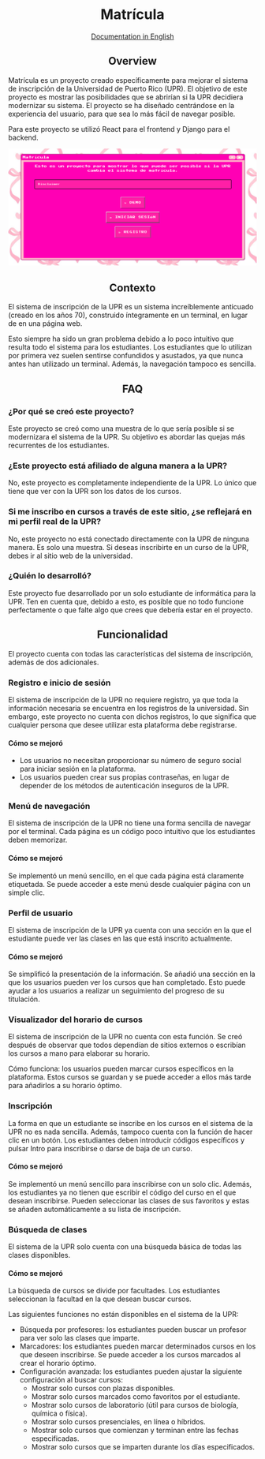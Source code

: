 <div align="center">
<h1>Matrícula</h1> 
</div>

<div align="center">
   
[Documentation in English](https://github.com/nekotletta/matricula)

</div>

<div align="center">
<h2>Overview</h1> 
</div>

Matrícula es un proyecto creado específicamente para mejorar el sistema de inscripción de la Universidad de Puerto Rico (UPR). El objetivo de este proyecto es mostrar las posibilidades que se abrirían si la UPR decidiera modernizar su sistema. El proyecto se ha diseñado centrándose en la experiencia del usuario, para que sea lo más fácil de navegar posible.

Para este proyecto se utilizó React para el frontend y Django para el backend.

![Matricula showcase](https://github.com/nekotletta/matricula/blob/main/matricula-home.png)

<div align="center">
<h2>Contexto</h2>
</div>

El sistema de inscripción de la UPR es un sistema increíblemente anticuado (creado en los años 70), construido íntegramente en un terminal, en lugar de en una página web.

Esto siempre ha sido un gran problema debido a lo poco intuitivo que resulta todo el sistema para los estudiantes. Los estudiantes que lo utilizan por primera vez suelen sentirse confundidos y asustados, ya que nunca antes han utilizado un terminal. Además, la navegación tampoco es sencilla.

<div align="center">
<h2>FAQ</h2>
</div>


### ¿Por qué se creó este proyecto?

Este proyecto se creó como una muestra de lo que sería posible si se modernizara el sistema de la UPR. Su objetivo es abordar las quejas más recurrentes de los estudiantes.
### ¿Este proyecto está afiliado de alguna manera a la UPR?

No, este proyecto es completamente independiente de la UPR. Lo único que tiene que ver con la UPR son los datos de los cursos.


### Si me inscribo en cursos a través de este sitio, ¿se reflejará en mi perfil real de la UPR?

No, este proyecto no está conectado directamente con la UPR de ninguna manera. Es solo una muestra. Si deseas inscribirte en un curso de la UPR, debes ir al sitio web de la universidad.

### ¿Quién lo desarrolló?

Este proyecto fue desarrollado por un solo estudiante de informática para la UPR. Ten en cuenta que, debido a esto, es posible que no todo funcione perfectamente o que falte algo que crees que debería estar en el proyecto.

<div align="center">
<h2>Funcionalidad</h2>
</div>

El proyecto cuenta con todas las características del sistema de inscripción, además de dos adicionales.

### Registro e inicio de sesión

El sistema de inscripción de la UPR no requiere registro, ya que toda la información necesaria se encuentra en los registros de la universidad. Sin embargo, este proyecto no cuenta con dichos registros, lo que significa que cualquier persona que desee utilizar esta plataforma debe registrarse.

#### Cómo se mejoró 

- Los usuarios no necesitan proporcionar su número de seguro social para iniciar sesión en la plataforma.
- Los usuarios pueden crear sus propias contraseñas, en lugar de depender de los métodos de autenticación inseguros de la UPR.

### Menú de navegación

El sistema de inscripción de la UPR no tiene una forma sencilla de navegar por el terminal. Cada página es un código poco intuitivo que los estudiantes deben memorizar.

#### Cómo se mejoró

Se implementó un menú sencillo, en el que cada página está claramente etiquetada. Se puede acceder a este menú desde cualquier página con un simple clic.

### Perfil de usuario 

El sistema de inscripción de la UPR ya cuenta con una sección en la que el estudiante puede ver las clases en las que está inscrito actualmente.

#### Cómo se mejoró 

Se simplificó la presentación de la información. Se añadió una sección en la que los usuarios pueden ver los cursos que han completado. Esto puede ayudar a los usuarios a realizar un seguimiento del progreso de su titulación.

### Visualizador del horario de cursos

El sistema de inscripción de la UPR no cuenta con esta función. Se creó después de observar que todos dependían de sitios externos o escribían los cursos a mano para elaborar su horario. 

Cómo funciona: los usuarios pueden marcar cursos específicos en la plataforma. Estos cursos se guardan y se puede acceder a ellos más tarde para añadirlos a su horario óptimo. 

### Inscripción 

La forma en que un estudiante se inscribe en los cursos en el sistema de la UPR no es nada sencilla. Además, tampoco cuenta con la función de hacer clic en un botón. Los estudiantes deben introducir códigos específicos y pulsar Intro para inscribirse o darse de baja de un curso. 

#### Cómo se mejoró

Se implementó un menú sencillo para inscribirse con un solo clic. Además, los estudiantes ya no tienen que escribir el código del curso en el que desean inscribirse. Pueden seleccionar las clases de sus favoritos y estas se añaden automáticamente a su lista de inscripción.

### Búsqueda de clases

El sistema de la UPR solo cuenta con una búsqueda básica de todas las clases disponibles.

#### Cómo se mejoró 

La búsqueda de cursos se divide por facultades. Los estudiantes seleccionan la facultad en la que desean buscar cursos.

Las siguientes funciones no están disponibles en el sistema de la UPR:

- Búsqueda por profesores: los estudiantes pueden buscar un profesor para ver solo las clases que imparte.
- Marcadores: los estudiantes pueden marcar determinados cursos en los que deseen inscribirse. Se puede acceder a los cursos marcados al crear el horario óptimo.
- Configuración avanzada: los estudiantes pueden ajustar la siguiente configuración al buscar cursos:
   - Mostrar solo cursos con plazas disponibles.
   - Mostrar solo cursos marcados como favoritos por el estudiante.
   - Mostrar solo cursos de laboratorio (útil para cursos de biología, química o física).
   - Mostrar solo cursos presenciales, en línea o híbridos.
   - Mostrar solo cursos que comienzan y terminan entre las fechas especificadas.
   - Mostrar solo cursos que se imparten durante los días especificados.
